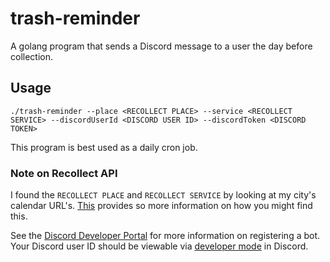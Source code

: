# trash-reminder

A golang program that sends a Discord message to a  user the day before collection.

## Usage

```
./trash-reminder --place <RECOLLECT PLACE> --service <RECOLLECT SERVICE> --discordUserId <DISCORD USER ID> --discordToken <DISCORD TOKEN>
```

This program is best used as a daily cron job.

### Note on Recollect API

I found the `RECOLLECT PLACE` and `RECOLLECT SERVICE` by looking at my city's calendar URL's. [This](https://github.com/bachya/aiorecollect#place-and-service-ids) provides so more information on how you might find this.

See the [Discord Developer Portal](https://discord.com/developers/docs/intro) for more information on registering a bot. Your Discord user ID should be viewable via [developer mode](https://support.discord.com/hc/en-us/articles/206346498-Where-can-I-find-my-User-Server-Message-ID-) in Discord.
